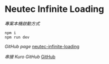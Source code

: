 # Neutec Infinite Loading

*專案本機啟動方式*

```
npm i
npm run dev
```

*GitHub page*
[neutec-infinite-loading](https://di501105.github.io/neutec-infinite-loading/)

*串接 Kuro GitHub*
[GitHub](https://github.com/kurotanshi)
